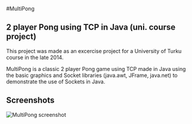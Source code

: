 #MultiPong
## 2 player Pong using TCP in Java (uni. course project)

This project was made as an excercise project for a University of Turku course in the late 2014.

MultiPong is a classic 2 player Pong game using TCP made in Java using the basic graphics and Socket libraries (java.awt, JFrame, java.net) to demonstrate the use of Sockets in Java.

## Screenshots

![MultiPong screenshot](http://i.imgur.com/5uNOBOJ.png)
